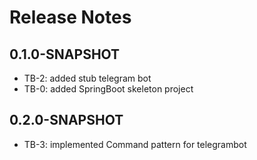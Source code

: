 # Release Notes

## 0.1.0-SNAPSHOT

*   TB-2: added stub telegram bot
*   TB-0: added SpringBoot skeleton project

## 0.2.0-SNAPSHOT

*   TB-3: implemented Command pattern for telegrambot
